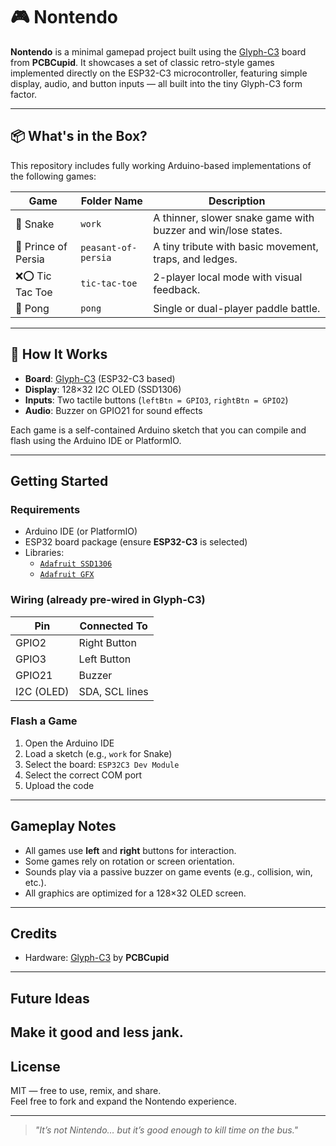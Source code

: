 # 🎮 Nontendo

**Nontendo** is a minimal gamepad project built using the [Glyph-C3](https://pcbcupid.com/glyph-c3) board from **PCBCupid**. It showcases a set of classic retro-style games implemented directly on the ESP32-C3 microcontroller, featuring simple display, audio, and button inputs — all built into the tiny Glyph-C3 form factor.

---

## 📦 What's in the Box?

This repository includes fully working Arduino-based implementations of the following games:

| Game             | Folder Name   | Description                             |
|------------------|---------------|-----------------------------------------|
| 🐍 Snake          | `work`        | A thinner, slower snake game with buzzer and win/lose states. |
| 🧍 Prince of Persia | `peasant-of-persia` | A tiny tribute with basic movement, traps, and ledges. |
| ❌⭕ Tic Tac Toe   | `tic-tac-toe` | 2-player local mode with visual feedback. |
| 🏓 Pong           | `pong`        | Single or dual-player paddle battle. |

---

## 🧠 How It Works

- **Board**: [Glyph-C3](https://pcbcupid.com/glyph-c3) (ESP32-C3 based)
- **Display**: 128×32 I2C OLED (SSD1306)
- **Inputs**: Two tactile buttons (`leftBtn = GPIO3`, `rightBtn = GPIO2`)
- **Audio**: Buzzer on GPIO21 for sound effects

Each game is a self-contained Arduino sketch that you can compile and flash using the Arduino IDE or PlatformIO.

---

## Getting Started

### Requirements

- Arduino IDE (or PlatformIO)
- ESP32 board package (ensure **ESP32-C3** is selected)
- Libraries:
  - [`Adafruit SSD1306`](https://github.com/adafruit/Adafruit_SSD1306)
  - [`Adafruit GFX`](https://github.com/adafruit/Adafruit-GFX-Library)

### Wiring (already pre-wired in Glyph-C3)

| Pin        | Connected To   |
|------------|----------------|
| GPIO2      | Right Button   |
| GPIO3      | Left Button    |
| GPIO21     | Buzzer         |
| I2C (OLED) | SDA, SCL lines |

### Flash a Game

1. Open the Arduino IDE
2. Load a sketch (e.g., `work` for Snake)
3. Select the board: `ESP32C3 Dev Module`
4. Select the correct COM port
5. Upload the code

---

## Gameplay Notes

- All games use **left** and **right** buttons for interaction.
- Some games rely on rotation or screen orientation.
- Sounds play via a passive buzzer on game events (e.g., collision, win, etc.).
- All graphics are optimized for a 128×32 OLED screen.

---

## Credits

- Hardware: [Glyph-C3](https://learn.pcbcupid.com/boards/glyph-c3/overview) by **PCBCupid**

---

## Future Ideas
Make it good and less jank.
---

## License

MIT — free to use, remix, and share.  
Feel free to fork and expand the Nontendo experience.

---

> *"It’s not Nintendo… but it’s good enough to kill time on the bus."*

